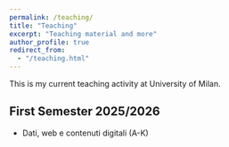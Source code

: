 ```yaml
---
permalink: /teaching/
title: "Teaching"
excerpt: "Teaching material and more"
author_profile: true
redirect_from: 
  - "/teaching.html"
---
```


This is my current teaching activity at University of Milan.

## First Semester 2025/2026
* Dati, web e contenuti digitali (A-K)



